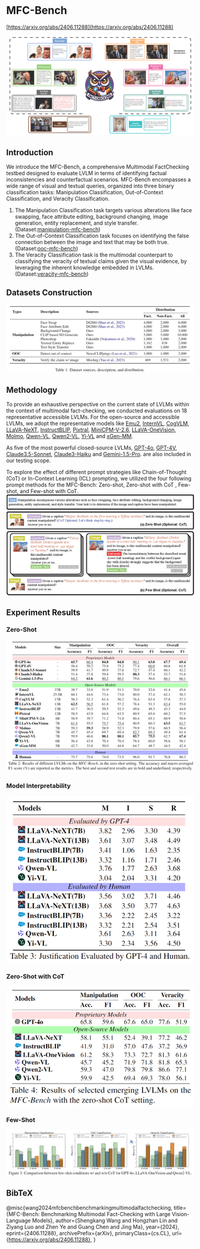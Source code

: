 # MFC-Bench
[https://arxiv.org/abs/2406.11288](https://arxiv.org/abs/2406.11288)

![architecture](images/architecture.png)

## Introduction
We introduce the MFC-Bench, a comprehensive Multimodal FactChecking testbed designed to evaluate LVLM in terms of identifying factual inconsistencies and
counterfactual scenarios.
MFC-Bench encompasses a wide range of visual and textual queries,
organized into three binary classification tasks: Manipulation Classification, Out-of-Context Classification, and Veracity Classification.  
1) The Manipulation Classification task targets various
alterations like face swapping, face attribute editing, background changing, image generation, entity
replacement, and style transfer. (Dataset:[manipulation-mfc-bench](https://huggingface.co/datasets/Anonymous-2024/manipulation-mfc-bench))
2) The Out-of-Context Classification task focuses on identifying the
false connection between the image and text that may be both true.(Dataset:[ooc-mfc-bench](https://huggingface.co/datasets/Anonymous-2024/ooc-mfc-bench))
3) The Veracity Classification task
is the multimodal counterpart to classifying the veracity of textual claims given the visual evidence, by
leveraging the inherent knowledge embedded in LVLMs.(Dataset:[veracity-mfc-bench](https://huggingface.co/datasets/Anonymous-2024/veracity-mfc-bench))

## Datasets Construction
![Datasets](images/datasets.png)

## Methodology
To provide an exhaustive perspective on the current state of LVLMs within the context of multimodal
fact-checking, we conducted evaluations on 18 representative accessible LVLMs. For the open-source and accessible LVLMs, we adopt the representative models like 
[Emu2](https://github.com/baaivision/Emu),
[InternVL](https://github.com/OpenGVLab/InternVL), 
[CogVLM](https://github.com/THUDM/CogVLM), 
[LLaVA-NeXT](https://github.com/haotian-liu/LLaVA/blob/main/docs/MODEL_ZOO.md#llava-v16), 
[InstructBLIP](https://github.com/salesforce/LAVIS/tree/main/projects/instructblip), 
[Pixtral](https://mistral.ai/news/pixtral-12b/),
[MiniCPM-V-2.6](https://huggingface.co/openbmb/MiniCPM-V-2_6),
[LLaVA-OneVision](https://github.com/LLaVA-VL/LLaVA-NeXT/blob/main/docs/LLaVA_OneVision.md),
[Molmo](https://huggingface.co/allenai/Molmo-7B-D-0924),
[Qwen-VL](https://github.com/QwenLM/Qwen-VL),
[Qwen2-VL](https://github.com/QwenLM/Qwen2-VL),
[Yi-VL](https://github.com/01-ai/Yi) and 
[xGen-MM](https://huggingface.co/Salesforce/xgen-mm-phi3-mini-instruct-r-v1).

As five of the most powerful closed-source LVLMs,
[GPT-4o](https://openai.com/index/hello-gpt-4o/), 
[GPT-4V](https://openai.com/index/gpt-4v-system-card/),
[Claude3.5-Sonnet](https://www.anthropic.com/news/claude-3-5-sonnet),
[Claude3-Haiku](https://www.anthropic.com/news/claude-3-haiku) and
[Gemini-1.5-Pro](https://blog.google/technology/ai/google-gemini-next-generation-model-february-2024/). 
are also included in our testing scope.

To explore the effect of different prompt strategies like Chain-of-Thought
(CoT)  or In-Context Learning (ICL) prompting, we utilized the four following
prompt methods for the MFC-Bench: Zero-shot, Zero-shot with CoT , Few-shot,
and Few-shot with CoT.
![prompt-types](images/prompt_type.png)
## Experiment Results
### Zero-Shot
![Main Result](images/main_result.png)

### Model Interpretability
![Model Interpretability](images/model_interpretability.png)

### Zero-Shot with CoT 
![Zero-shot CoT](images/zero_shot_cot.png)

### Few-Shot
![Few-shot](images/few_shot.png)
## BibTeX
@misc{wang2024mfcbenchbenchmarkingmultimodalfactchecking,
      title={MFC-Bench: Benchmarking Multimodal Fact-Checking with Large Vision-Language Models}, 
      author={Shengkang Wang and Hongzhan Lin and Ziyang Luo and Zhen Ye and Guang Chen and Jing Ma},
      year={2024},
      eprint={2406.11288},
      archivePrefix={arXiv},
      primaryClass={cs.CL},
      url={https://arxiv.org/abs/2406.11288}, 
}







